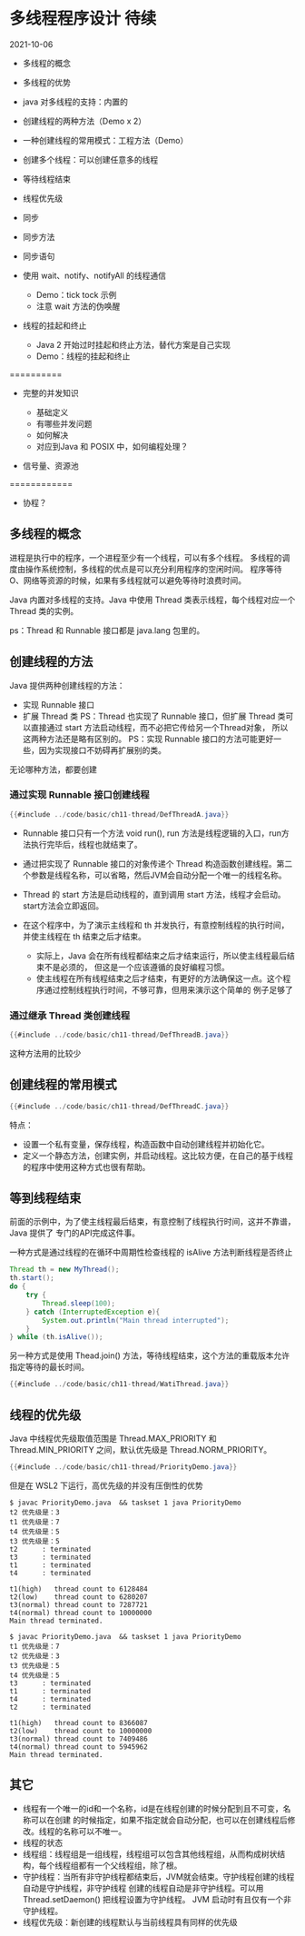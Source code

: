 # 多线程程序设计 待续
2021-10-06

- 多线程的概念
- 多线程的优势
- java 对多线程的支持：内置的
- 创建线程的两种方法（Demo x 2）
- 一种创建线程的常用模式：工程方法（Demo）
- 创建多个线程：可以创建任意多的线程
- 等待线程结束
- 线程优先级

- 同步
- 同步方法
- 同步语句
- 使用 wait、notify、notifyAll 的线程通信
  - Demo：tick tock 示例
  - 注意 wait 方法的伪唤醒
- 线程的挂起和终止
  - Java 2 开始过时挂起和终止方法，替代方案是自己实现
  - Demo：线程的挂起和终止

==========
- 完整的并发知识
  - 基础定义
  - 有哪些并发问题
  - 如何解决
  - 对应到Java 和 POSIX 中，如何编程处理？

- 信号量、资源池

============
- 协程？
## 多线程的概念
进程是执行中的程序，一个进程至少有一个线程，可以有多个线程。
多线程的调度由操作系统控制，多线程的优点是可以充分利用程序的空闲时间。
程序等待O、网络等资源的时候，如果有多线程就可以避免等待时浪费时间。

Java 内置对多线程的支持。Java 中使用 Thread 类表示线程，每个线程对应一个
Thread 类的实例。

ps：Thread 和 Runnable 接口都是 java.lang 包里的。
## 创建线程的方法
Java 提供两种创建线程的方法：
- 实现 Runnable 接口
- 扩展 Thread 类
PS：Thread 也实现了 Runnable 接口，但扩展 Thread 类可以直接通过 start 方法启动线程，而不必把它传给另一个Thread对象，
所以这两种方法还是略有区别的。
PS：实现 Runnable 接口的方法可能更好一些，因为实现接口不妨碍再扩展别的类。

无论哪种方法，都要创建
### 通过实现 Runnable 接口创建线程
```java
{{#include ../code/basic/ch11-thread/DefThreadA.java}}
```
- Runnable 接口只有一个方法 void run(), run 方法是线程逻辑的入口，run方法执行完毕后，线程也就结束了。
- 通过把实现了 Runnable 接口的对象传递个 Thread 构造函数创建线程。第二个参数是线程名称，可以省略，然后JVM会自动分配一个唯一的线程名称。
- Thread 的 start 方法是启动线程的，直到调用 start 方法，线程才会启动。start方法会立即返回。
- 在这个程序中，为了演示主线程和 th 并发执行，有意控制线程的执行时间，并使主线程在 th 结束之后才结束。

  - 实际上，Java 会在所有线程都结束之后才结束运行，所以使主线程最后结束不是必须的，
    但这是一个应该遵循的良好编程习惯。
  - 使主线程在所有线程结束之后才结束，有更好的方法确保这一点。这个程序通过控制线程执行时间，不够可靠，但用来演示这个简单的
    例子足够了

### 通过继承 Thread 类创建线程

```java
{{#include ../code/basic/ch11-thread/DefThreadB.java}}
```
这种方法用的比较少
## 创建线程的常用模式

```java
{{#include ../code/basic/ch11-thread/DefThreadC.java}}
```

特点：
- 设置一个私有变量，保存线程，构造函数中自动创建线程并初始化它。
- 定义一个静态方法，创建实例，并启动线程。这比较方便，在自己的基于线程的程序中使用这种方式也很有帮助。
## 等到线程结束
前面的示例中，为了使主线程最后结束，有意控制了线程执行时间，这并不靠谱，Java 提供了
专门的API完成这件事。

一种方式是通过线程的在循环中周期性检查线程的 isAlive 方法判断线程是否终止
```java
Thread th = new MyThread();
th.start();
do {
    try {
        Thread.sleep(100);
    } catch (InterruptedException e){
        System.out.println("Main thread interrupted");
    }
} while (th.isAlive());

```
另一种方式是使用 Thead.join() 方法，等待线程结束，这个方法的重载版本允许指定等待的最长时间。

```java
{{#include ../code/basic/ch11-thread/WatiThread.java}}
```
## 线程的优先级
Java 中线程优先级取值范围是 Thread.MAX_PRIORITY 和 Thread.MIN_PRIORITY 之间，默认优先级是 Thread.NORM_PRIORITY。

```java
{{#include ../code/basic/ch11-thread/PriorityDemo.java}}
```

但是在 WSL2 下运行，高优先级的并没有压倒性的优势
```
$ javac PriorityDemo.java  && taskset 1 java PriorityDemo
t2 优先级是：3
t1 优先级是：7
t4 优先级是：5
t3 优先级是：5
t2      : terminated
t3      : terminated
t1      : terminated
t4      : terminated

t1(high)   thread count to 6128484
t2(low)    thread count to 6280207
t3(normal) thread count to 7287721
t4(normal) thread count to 10000000
Main thread terminated.

$ javac PriorityDemo.java  && taskset 1 java PriorityDemo
t1 优先级是：7
t2 优先级是：3
t3 优先级是：5
t4 优先级是：5
t3      : terminated
t1      : terminated
t4      : terminated
t2      : terminated

t1(high)   thread count to 8366087
t2(low)    thread count to 10000000
t3(normal) thread count to 7409486
t4(normal) thread count to 5945962
Main thread terminated.

```

## 其它
- 线程有一个唯一的id和一个名称，id是在线程创建的时候分配到且不可变，名称可以在创建
  的时候指定，如果不指定就会自动分配，也可以在创建线程后修改。线程的名称可以不唯一。
- 线程的状态
- 线程组：线程组是一组线程，线程组可以包含其他线程组，从而构成树状结构，每个线程组都有一个父线程组，除了根。
- 守护线程：当所有非守护线程都结束后，JVM就会结束。守护线程创建的线程自动是守护线程，非守护线程
  创建的线程自动是非守护线程。可以用 Thread.setDaemon() 把线程设置为守护线程。
  JVM 启动时有且仅有一个非守护线程。
- 线程优先级：新创建的线程默认与当前线程具有同样的优先级
